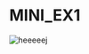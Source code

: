 # MINI_EX1

![heeeeej](https://github.com/madsdixen/mini_ex/blob/master/mini_ex1/screenshot.PNG?raw=true)


